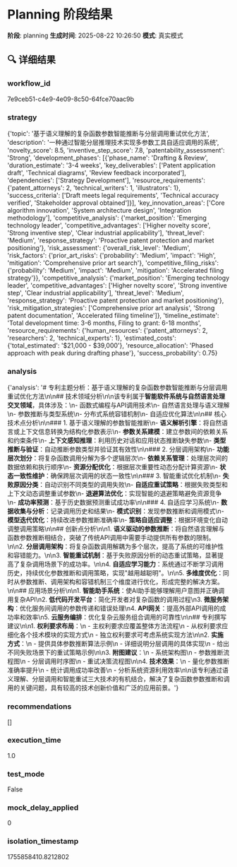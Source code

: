 # Planning 阶段结果

**阶段**: planning
**生成时间**: 2025-08-22 10:26:50
**模式**: 真实模式

## 🔍 详细结果

### workflow_id
7e9ceb51-c4e9-4e09-8c50-64fce70aac9b

### strategy
{'topic': '基于语义理解的复杂函数参数智能推断与分层调用重试优化方法', 'description': '一种通过智能分层推理技术实现多参数工具自适应调用的系统', 'novelty_score': 8.5, 'inventive_step_score': 7.8, 'patentability_assessment': 'Strong', 'development_phases': [{'phase_name': 'Drafting & Review', 'duration_estimate': '3-4 weeks', 'key_deliverables': ['Patent application draft', 'Technical diagrams', 'Review feedback incorporated'], 'dependencies': ['Strategy Development'], 'resource_requirements': {'patent_attorneys': 2, 'technical_writers': 1, 'illustrators': 1}, 'success_criteria': ['Draft meets legal requirements', 'Technical accuracy verified', 'Stakeholder approval obtained']}], 'key_innovation_areas': ['Core algorithm innovation', 'System architecture design', 'Integration methodology'], 'competitive_analysis': {'market_position': 'Emerging technology leader', 'competitive_advantages': ['Higher novelty score', 'Strong inventive step', 'Clear industrial applicability'], 'threat_level': 'Medium', 'response_strategy': 'Proactive patent protection and market positioning'}, 'risk_assessment': {'overall_risk_level': 'Medium', 'risk_factors': {'prior_art_risks': {'probability': 'Medium', 'impact': 'High', 'mitigation': 'Comprehensive prior art search'}, 'competitive_filing_risks': {'probability': 'Medium', 'impact': 'Medium', 'mitigation': 'Accelerated filing strategy'}}, 'competitive_analysis': {'market_position': 'Emerging technology leader', 'competitive_advantages': ['Higher novelty score', 'Strong inventive step', 'Clear industrial applicability'], 'threat_level': 'Medium', 'response_strategy': 'Proactive patent protection and market positioning'}, 'risk_mitigation_strategies': ['Comprehensive prior art analysis', 'Strong patent documentation', 'Accelerated filing timeline']}, 'timeline_estimate': 'Total development time: 3-6 months, Filing to grant: 6-18 months', 'resource_requirements': {'human_resources': {'patent_attorneys': 2, 'researchers': 2, 'technical_experts': 1}, 'estimated_costs': {'total_estimated': '$21,000 - $39,000'}, 'resource_allocation': 'Phased approach with peak during drafting phase'}, 'success_probability': 0.75}

### analysis
{'analysis': '# 专利主题分析：基于语义理解的复杂函数参数智能推断与分层调用重试优化方法\n\n## 技术领域分析\n\n该专利属于**智能软件系统与自然语言处理交叉领域**，具体涉及：\n- 函数式编程与API调用技术\n- 自然语言处理与语义理解\n- 参数推断与类型系统\n- 分布式系统容错机制\n- 自适应优化算法\n\n## 核心技术点分析\n\n### 1. 基于语义理解的参数智能推断\n- **语义解析引擎**：将自然语言或上下文信息转换为结构化参数表示\n- **参数关系建模**：建立参数间的依赖关系和约束条件\n- **上下文感知推理**：利用历史对话和应用状态推断缺失参数\n- **类型推断与验证**：自动推断参数类型并验证其有效性\n\n### 2. 分层调用架构\n- **功能层次划分**：将复杂函数调用分解为多个逻辑层次\n- **依赖关系管理**：处理层次间的数据依赖和执行顺序\n- **资源分配优化**：根据层次重要性动态分配计算资源\n- **状态一致性维护**：确保跨层次调用的状态一致性\n\n### 3. 智能重试优化机制\n- **失败原因分类**：自动识别不同类型的调用失败\n- **自适应重试策略**：根据失败类型和上下文动态调整重试参数\n- **退避算法优化**：实现智能的退避策略避免资源竞争\n- **成功率预测**：基于历史数据预测重试成功率\n\n### 4. 自适应学习系统\n- **数据收集与分析**：记录调用历史和结果\n- **模式识别**：发现参数推断和调用模式\n- **模型迭代优化**：持续改进参数推断准确率\n- **策略自适应调整**：根据环境变化自动调整调用策略\n\n## 创新点分析\n\n1. **语义驱动的参数推断**：将自然语言理解与函数参数推断相结合，突破了传统API调用中需要手动提供所有参数的限制。\n\n2. **分层调用架构**：将复杂函数调用解耦为多个层次，提高了系统的可维护性和容错能力。\n\n3. **智能重试机制**：基于失败原因分析的动态重试策略，显著提高了复杂调用场景下的成功率。\n\n4. **自适应学习能力**：系统通过不断学习调用历史，持续优化参数推断和调用策略，实现"越用越聪明"。\n\n5. **多维度优化**：同时从参数推断、调用架构和容错机制三个维度进行优化，形成完整的解决方案。\n\n## 应用场景分析\n\n1. **智能助手系统**：使AI助手能够理解用户意图并正确调用复杂API\n2. **低代码开发平台**：简化开发者对复杂函数的调用过程\n3. **微服务架构**：优化服务间调用的参数传递和错误处理\n4. **API网关**：提高外部API调用的成功率和效率\n5. **云服务编排**：优化复杂云服务组合调用的可靠性\n\n## 专利撰写建议\n\n1. **权利要求布局**：\n   - 主权利要求应覆盖整体方法流程\n   - 从权利要求应细化各个技术模块的实现方式\n   - 独立权利要求可考虑系统实现方法\n\n2. **实施方式**：\n   - 提供具体参数推断算法示例\n   - 详细说明分层调用的具体实现\n   - 给出不同失败场景下的重试策略示例\n\n3. **附图建议**：\n   - 系统架构图\n   - 参数推断流程图\n   - 分层调用时序图\n   - 重试决策流程图\n\n4. **技术效果**：\n   - 量化参数推断准确率提升\n   - 统计调用成功率改善\n   - 分析系统资源利用效率\n\n该专利通过语义理解、分层调用和智能重试三大技术的有机结合，解决了复杂函数参数推断和调用的关键问题，具有较高的技术创新价值和广泛的应用前景。'}

### recommendations
[]

### execution_time
1.0

### test_mode
False

### mock_delay_applied
0

### isolation_timestamp
1755858410.8212802
